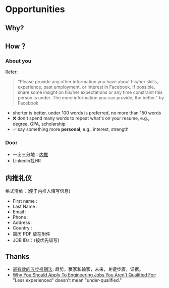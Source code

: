 # Opportunities 


## Why?

## How？


### About you 

Refer:

> “Please provide any other information you have about his/her skills, experience, past employment, or interest in Facebook. If possible, share some insight on his/her expectations or any time constraint this person is under. The more information you can provide, the better.” by Facebook 


- shorter is better, under 100 words is preferred, no more than 150 words
- ❌ don't spend many words to repeat what's on your resume, e.g., degree, GPA, scholarship
- ✅ say something more **personal**, e.g., interest, strength


### Door

- 一亩三分地：[内推](https://www.1point3acres.com/bbs/forum-198-1.html)
- Linkedin找HR

## 内推礼仪

格式清单：(便于内推人填写信息)

* First name :
* Last Name :
* Email :
* Phone :
* Address :
* Country :
* 简历 PDF 放在附件
* JOB IDs：(按优先级写)  

## Thanks 

- [最有效的五步推销法](http://www.ruanyifeng.com/blog/2018/11/most-effective-sales-promotion.html): 趋势，赢家和输家，未来，关键步骤，证据。
- [Why You Should Apply To Engineering Jobs You Aren't Qualified For](https://angel.co/blog/why-you-should-apply-to-engineering-jobs-you-arent-qualified-for): "Less experienced" doesn't mean "under-qualified."